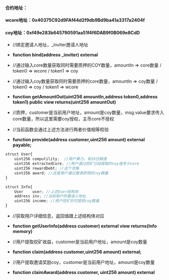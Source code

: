 #### 合约地址：
#### wcore地址：0x40375C92d9FAf44d2f9db9Bd9ba41a3317a2404f
#### coy地址：0xf49e283b645790591aa51f4f6DAB9f0B069e8CdD


- //绑定邀请人地址，_inviter邀请人地址
- **function bind(address _inviter) external**

- //通过输入core数量获取同时需要质押的COY数量，amountIn => core数量 / token0 => wcore / token1 => coy
- //通过输入coy数量获取同时需要质押的core数量，amountIn => coy数量 / token0 => coy / token1 => wcore
- **function getAmountOut(uint256 amountIn,address token0,address token1) public view returns(uint256 amountOut)**


- //质押，customer是当前用户地址，amount是coy数量，msg.value要求传入core数量，所以这里需要coy授权，主币core不授权
- //当前函数会通过上述方法进行两者价值相等校验
- **function provide(address customer,uint256 amount) external payable;**

```javascript
struct User{
    uint256 computility;  //用户算力，有18位精度
    uint256 extractedCore; //用户通过挖矿已经提取的coy值多少core
    uint256 rewardDebt; //这个忽略
    uint256 award; //这是用户通过邀请获得的coy数量
}

struct Info{
    User    user; //上述User结构体
    address inv; //当前用户的邀请人地址
    uint256 income; //用户挖矿的可提现coy数量
}

```

- //获取用户详细信息，返回值跟上述结构体对应
- **function getUserInfo(address customer) external view returns(Info memory)**

- //用户提取挖矿收益，customer是当前用户地址，amount是coy数量
- **function claim(address customer,uint256 amount) external;**


- //用户提取邀请奖励coy，customer是当前用户地址，amount是coy数量
- **function claimAward(address customer, uint256 amount) external**